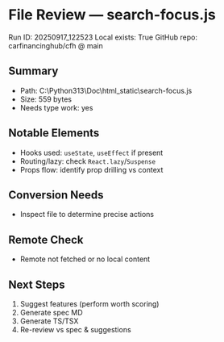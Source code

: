 # File Review — search-focus.js
Run ID: 20250917_122523
Local exists: True
GitHub repo: carfinancinghub/cfh @ main

## Summary
- Path: C:\Python313\Doc\html\_static\search-focus.js
- Size: 559 bytes
- Needs type work: yes

## Notable Elements
- Hooks used: `useState`, `useEffect` if present
- Routing/lazy: check `React.lazy`/`Suspense`
- Props flow: identify prop drilling vs context

## Conversion Needs
- Inspect file to determine precise actions

## Remote Check
- Remote not fetched or no local content

## Next Steps
1) Suggest features (perform worth scoring)
2) Generate spec MD
3) Generate TS/TSX
4) Re-review vs spec & suggestions